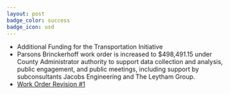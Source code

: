 ```yaml
---
layout: post
badge_color: success
badge_icon: usd
---
```


* Additional Funding for the Transportation Initiative 
* Parsons Brinckerhoff work order is increased to $498,491.15 under County Administrator authority to support data collection and analysis, public engagement, and public meetings, including support by subconsultants Jacobs Engineering and The Leytham Group. 
* [Work Order Revision #1](http://www.hillsboroughcounty.org/DocumentCenter/View/16763 )
